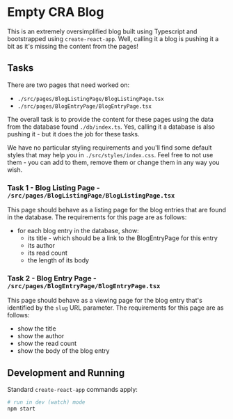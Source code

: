 # Empty CRA Blog

This is an extremely oversimplified blog built using Typescript and bootstrapped using `create-react-app`. Well, calling
it a blog is pushing it a bit as it's missing the content from the pages!

## Tasks

There are two pages that need worked on:

* `./src/pages/BlogListingPage/BlogListingPage.tsx`
* `./src/pages/BlogEntryPage/BlogEntryPage.tsx`

The overall task is to provide the content for these pages using the data from the database found `./db/index.ts`. Yes,
calling it a database is also pushing it - but it does the job for these tasks.

We have no particular styling requirements and you'll find some default styles that may help you in
`./src/styles/index.css`. Feel free to not use them - you can add to them, remove them or change them in any way you
wish.

### Task 1 - Blog Listing Page - `/src/pages/BlogListingPage/BlogListingPage.tsx`

This page should behave as a listing page for the blog entries that are found in the database. The requirements for this
page are as follows:

* for each blog entry in the database, show:
  * its title - which should be a link to the BlogEntryPage for this entry
  * its author
  * its read count
  * the length of its body

### Task 2 - Blog Entry Page - `/src/pages/BlogEntryPage/BlogEntryPage.tsx`

This page should behave as a viewing page for the blog entry that's identified by the `slug` URL parameter. The
requirements for this page are as follows:

* show the title
* show the author
* show the read count
* show the body of the blog entry

## Development and Running

Standard `create-react-app` commands apply:

```sh
# run in dev (watch) mode
npm start
```
